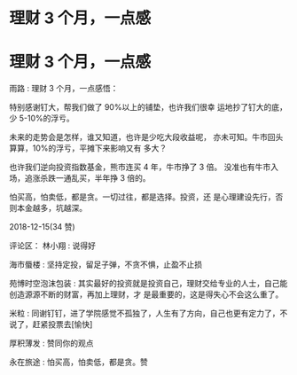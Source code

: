 # 理财 3 个月，一点感

# 理财 3 个月，一点感

雨路 : 理财 3 个月，一点感悟：

特别感谢钉大，帮我们做了 90%以上的铺垫，也许我们很幸 运地抄了钉大的底，少 5-10%的浮亏。

未来的走势会是怎样，谁又知道，也许是少吃大段收益呢， 亦未可知。牛市回头算算，10%的浮亏，平摊下来影响又有 多大？

也许我们逆向投资指数基金，熊市连买 4 年，牛市挣了 3 倍。 没准也有牛市入场，追涨杀跌一通乱买，半年挣 3 倍的。

怕买高，怕卖低，都是贪。一切过往，都是选择。投资，还 是心理建设先行，否则本金越多，坑越深。

2018-12-15(34 赞)

评论区： 林小翔 : 说得好

海市蜃楼 : 坚持定投，留足子弹，不贪不惧，止盈不止损

苑博时空泡沫包装 : 其实最好的投资就是投资自己，理财交给专业的人士，自己能创造源源不断的财富，再加上理财，才 是最重要的，这是得失心不会这么重了。

米粒 : 同谢钉钉，进了学院感觉不孤独了，人生有了方向，自己也更有定力了，不说了，赶紧投票去[愉快]

厚积薄发 : 赞同你的观点

永在旅途 : 怕买高，怕卖低，都是贪。赞